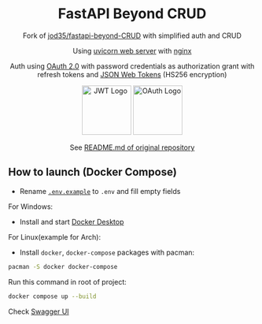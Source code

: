  <div align="center">

# FastAPI Beyond CRUD 

Fork of [jod35/fastapi-beyond-CRUD](https://github.com/jod35/fastapi-beyond-CRUD) with simplified auth and CRUD

Using [uvicorn web server](https://uvicorn.org) with [nginx](https://nginx.org)

Auth using [OAuth 2.0](https://datatracker.ietf.org/doc/html/rfc6749) with password credentials as authorization grant with refresh tokens and [JSON Web Tokens](https://datatracker.ietf.org/doc/html/rfc7519) (HS256 encryption)

[<img src="https://jwt.io/img/icon.svg" alt="JWT Logo" height=100 />](https://jwt.io) [<img src="https://upload.wikimedia.org/wikipedia/commons/d/d2/Oauth_logo.svg" alt="OAuth Logo" height=100 />](https://oauth.net)

See [README.md of original repository](https://github.com/jod35/fastapi-beyond-CRUD/blob/main/README.md)

</div>

## How to launch (Docker Compose)

- Rename [`.env.example`](./.env.example) to `.env` and fill empty fields

For Windows:

- Install and start [Docker Desktop](https://docker.com)

For Linux(example for Arch):

- Install `docker`, `docker-compose` packages with pacman:

```sh
pacman -S docker docker-compose
```

Run this command in root of project:

```sh
docker compose up --build
```

Check [Swagger UI](http://localhost/api/docs)
